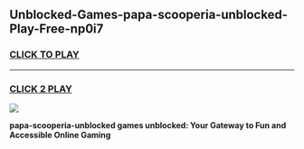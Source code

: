 
## Unblocked-Games-papa-scooperia-unblocked-Play-Free-np0i7
<h3>
<a href="https://premium76.site?title=papa-scooperia-unblocked&ref=19M">CLICK TO PLAY</a></h3>
<hr>

<h3>
<a href="https://premium76.site?title=papa-scooperia-unblocked&ref=19M">CLICK 2 PLAY</a>
  
</h3>

<a href="https://premium76.site?title=papa-scooperia-unblocked&ref=19M"><img src="https://clearcache.store/games.png"></a>


**papa-scooperia-unblocked games unblocked: Your Gateway to Fun and Accessible Online Gaming**
